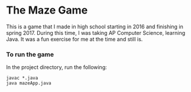 # The Maze Game

This is a game that I made in high school starting in 2016 and finishing in spring 2017. During this time, I was taking AP Computer Science, learning Java. It was a fun exercise for me at the time and still is.

### To run the game
In the project directory, run the following:
```
javac *.java
java mazeApp.java
```
